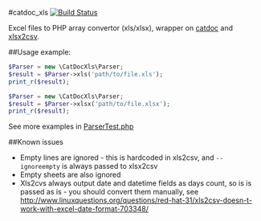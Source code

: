 #catdoc_xls
[![Build Status](https://travis-ci.org/caseycs/catdoc_xls.png?branch=master)](https://travis-ci.org/caseycs/catdoc_xls)

Excel files to PHP array convertor (xls/xlsx), wrapper on [catdoc](https://github.com/petewarden/catdoc) and [xlsx2csv](https://github.com/dilshod/xlsx2csv).

##Usage example:

```php
$Parser = new \CatDocXls\Parser;
$result = $Parser->xls('path/to/file.xls');
print_r($result);

$Parser = new \CatDocXls\Parser;
$result = $Parser->xlsx('path/to/file.xlsx');
print_r($result);
```

See more examples in [ParserTest.php](test/CatDocXls/Test/ParserTest.php)

##Known issues

* Empty lines are ignored - this is hardcoded in xls2csv, and `--ignoreempty` is always passed to xlsx2csv
* Empty sheets are also ignored
* Xls2cvs always output date and datetime fields as days count, so is is passed as is - you should convert them manually, see http://www.linuxquestions.org/questions/red-hat-31/xls2csv-doesn-t-work-with-excel-date-format-703348/
